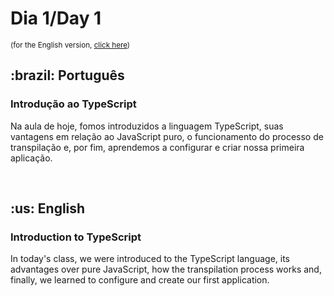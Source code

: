 # Dia 1/Day 1

<small>(for the English version, <a href="#en">click here</a>)</small>

<h2>:brazil: Português</h2>
<h3>Introdução ao TypeScript</h3>
<p>Na aula de hoje, fomos introduzidos a linguagem TypeScript, suas vantagens em relação ao JavaScript puro, o funcionamento do processo de transpilação e, por fim, aprendemos a configurar e criar nossa primeira aplicação.</p>
<br>

<h2 id="en">:us: English</h2>
<h3>Introduction to TypeScript</h3>
<p>In today's class, we were introduced to the TypeScript language, its advantages over pure JavaScript, how the transpilation process works and, finally, we learned to configure and create our first application.</p>
